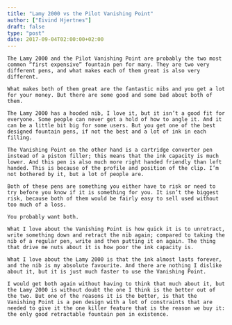 ```yaml
---
title: "Lamy 2000 vs the Pilot Vanishing Point"
author: ["Eivind Hjertnes"]
draft: false
type: "post"
date: 2017-09-04T02:00:00+02:00
---
```


<div class="HTML">
  <div></div>

<p>

</div>

```text
The Lamy 2000 and the Pilot Vanishing Point are probably the two most common “first expensive” fountain pen for many. They are two very different pens, and what makes each of them great is also very different.
```

<div class="HTML">
  <div></div>

</p>

</div>

<div class="HTML">
  <div></div>

<p>

</div>

```text
What makes both of them great are the fantastic nibs and you get a lot for your money. But there are some good and some bad about both of them.
```

<div class="HTML">
  <div></div>

</p>

</div>

<div class="HTML">
  <div></div>

<p>

</div>

```text
The Lamy 2000 has a hooded nib, I love it, but it isn’t a good fit for everyone. Some people can never get a hold of how to angle it. And it can be a little bit big for some users. But you get one of the best designed fountain pens, if not the best and a lot of ink in each filling.
```

<div class="HTML">
  <div></div>

</p>

</div>

<div class="HTML">
  <div></div>

<p>

</div>

```text
The Vanishing Point on the other hand is a cartridge converter pen instead of a piston filler; this means that the ink capacity is much lower. And this pen is also much more right handed friendly than left handed. This is because of the profile and position of the clip. I’m not bothered by it, but a lot of people are.
```

<div class="HTML">
  <div></div>

</p>

</div>

<div class="HTML">
  <div></div>

<p>

</div>

```text
Both of these pens are something you either have to risk or need to try before you know if it is something for you. It isn’t the biggest risk, because both of them would be fairly easy to sell used without too much of a loss.
```

<div class="HTML">
  <div></div>

</p>

</div>

<div class="HTML">
  <div></div>

<p>

</div>

```text
You probably want both.
```

<div class="HTML">
  <div></div>

</p>

</div>

<div class="HTML">
  <div></div>

<p>

</div>

```text
What I love about the Vanishing Point is how quick it is to unretract, write something down and retract the nib again; compared to taking the nib of a regular pen, write and then putting it on again. The thing that drive me nuts about it is how poor the ink capacity is.
```

<div class="HTML">
  <div></div>

</p>

</div>

<div class="HTML">
  <div></div>

<p>

</div>

```text
What I love about the Lamy 2000 is that the ink almost lasts forever, and the nib is my absolute favourite. And there are nothing I dislike about it, but it is just much faster to use the Vanishing Point.
```

<div class="HTML">
  <div></div>

</p>

</div>

<div class="HTML">
  <div></div>

<p>

</div>

```text
I would get both again without having to think that much about it, but the Lamy 2000 is without doubt the one I think is the better out of the two. But one of the reasons it is the better, is that the Vanishing Point is a pen design with a lot of constraints that are needed to give it the one killer feature that is the reason we buy it: the only good retractable fountain pen in existence.
```

<div class="HTML">
  <div></div>

</p>

</div>
